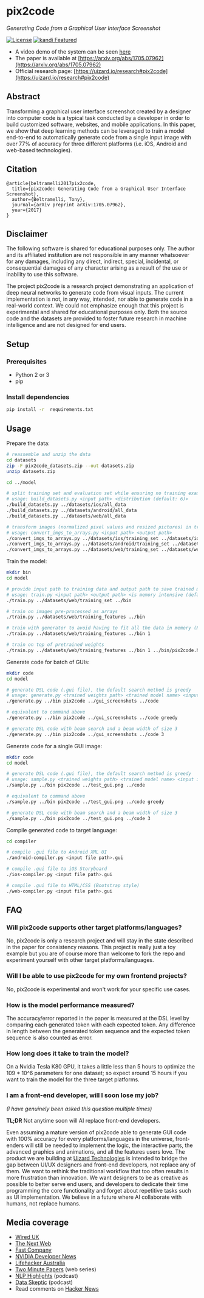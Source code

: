# pix2code
*Generating Code from a Graphical User Interface Screenshot*

[![License](http://img.shields.io/badge/license-APACHE2-blue.svg)](LICENSE.txt)
[![kandi Featured](https://kandi.openweaver.com/badges/featured.svg)](https://kandi.openweaver.com/python/tonybeltramelli/pix2code)

* A video demo of the system can be seen [here](https://youtu.be/pqKeXkhFA3I)
* The paper is available at [https://arxiv.org/abs/1705.07962](https://arxiv.org/abs/1705.07962)
* Official research page: [https://uizard.io/research#pix2code](https://uizard.io/research#pix2code)

## Abstract
Transforming a graphical user interface screenshot created by a designer into computer code is a typical task conducted by a developer in order to build customized software, websites, and mobile applications. In this paper, we show that deep learning methods can be leveraged to train a model end-to-end to automatically generate code from a single input image with over 77% of accuracy for three different platforms (i.e. iOS, Android and web-based technologies).

## Citation

```
@article{beltramelli2017pix2code,
  title={pix2code: Generating Code from a Graphical User Interface Screenshot},
  author={Beltramelli, Tony},
  journal={arXiv preprint arXiv:1705.07962},
  year={2017}
}
```

## Disclaimer

The following software is shared for educational purposes only. The author and its affiliated institution are not responsible in any manner whatsoever for any damages, including any direct, indirect, special, incidental, or consequential damages of any character arising as a result of the use or inability to use this software.

The project pix2code is a research project demonstrating an application of deep neural networks to generate code from visual inputs.
The current implementation is not, in any way, intended, nor able to generate code in a real-world context.
We could not emphasize enough that this project is experimental and shared for educational purposes only.
Both the source code and the datasets are provided to foster future research in machine intelligence and are not designed for end users.

## Setup
### Prerequisites

- Python 2 or 3
- pip

### Install dependencies

```sh
pip install -r  requirements.txt
```

## Usage

Prepare the data:
```sh
# reassemble and unzip the data
cd datasets
zip -F pix2code_datasets.zip --out datasets.zip
unzip datasets.zip

cd ../model

# split training set and evaluation set while ensuring no training example in the evaluation set
# usage: build_datasets.py <input path> <distribution (default: 6)>
./build_datasets.py ../datasets/ios/all_data
./build_datasets.py ../datasets/android/all_data
./build_datasets.py ../datasets/web/all_data

# transform images (normalized pixel values and resized pictures) in training dataset to numpy arrays (smaller files if you need to upload the set to train your model in the cloud)
# usage: convert_imgs_to_arrays.py <input path> <output path>
./convert_imgs_to_arrays.py ../datasets/ios/training_set ../datasets/ios/training_features
./convert_imgs_to_arrays.py ../datasets/android/training_set ../datasets/android/training_features
./convert_imgs_to_arrays.py ../datasets/web/training_set ../datasets/web/training_features
```

Train the model:
```sh
mkdir bin
cd model

# provide input path to training data and output path to save trained model and metadata
# usage: train.py <input path> <output path> <is memory intensive (default: 0)> <pretrained weights (optional)>
./train.py ../datasets/web/training_set ../bin

# train on images pre-processed as arrays
./train.py ../datasets/web/training_features ../bin

# train with generator to avoid having to fit all the data in memory (RECOMMENDED)
./train.py ../datasets/web/training_features ../bin 1

# train on top of pretrained weights
./train.py ../datasets/web/training_features ../bin 1 ../bin/pix2code.h5
```

Generate code for batch of GUIs:
```sh
mkdir code
cd model

# generate DSL code (.gui file), the default search method is greedy
# usage: generate.py <trained weights path> <trained model name> <input image> <output path> <search method (default: greedy)>
./generate.py ../bin pix2code ../gui_screenshots ../code

# equivalent to command above
./generate.py ../bin pix2code ../gui_screenshots ../code greedy

# generate DSL code with beam search and a beam width of size 3
./generate.py ../bin pix2code ../gui_screenshots ../code 3
```

Generate code for a single GUI image:
```sh
mkdir code
cd model

# generate DSL code (.gui file), the default search method is greedy
# usage: sample.py <trained weights path> <trained model name> <input image> <output path> <search method (default: greedy)>
./sample.py ../bin pix2code ../test_gui.png ../code

# equivalent to command above
./sample.py ../bin pix2code ../test_gui.png ../code greedy

# generate DSL code with beam search and a beam width of size 3
./sample.py ../bin pix2code ../test_gui.png ../code 3
```

Compile generated code to target language:
```sh
cd compiler

# compile .gui file to Android XML UI
./android-compiler.py <input file path>.gui

# compile .gui file to iOS Storyboard
./ios-compiler.py <input file path>.gui

# compile .gui file to HTML/CSS (Bootstrap style)
./web-compiler.py <input file path>.gui
```

## FAQ

### Will pix2code supports other target platforms/languages?
No, pix2code is only a research project and will stay in the state described in the paper for consistency reasons.
This project is really just a toy example but you are of course more than welcome to fork the repo and experiment yourself with other target platforms/languages.

### Will I be able to use pix2code for my own frontend projects?
No, pix2code is experimental and won't work for your specific use cases.

### How is the model performance measured?
The accuracy/error reported in the paper is measured at the DSL level by comparing each generated token with each expected token.
Any difference in length between the generated token sequence and the expected token sequence is also counted as error.

### How long does it take to train the model?
On a Nvidia Tesla K80 GPU, it takes a little less than 5 hours to optimize the 109 * 10^6 parameters for one dataset; so expect around 15 hours if you want to train the model for the three target platforms.

### I am a front-end developer, will I soon lose my job?
*(I have genuinely been asked this question multiple times)*

**TL;DR** Not anytime soon will AI replace front-end developers.

Even assuming a mature version of pix2code able to generate GUI code with 100% accuracy for every platforms/languages in the universe, front-enders will still be needed to implement the logic, the interactive parts, the advanced graphics and animations, and all the features users love. The product we are building at [Uizard Technologies](https://uizard.io) is intended to bridge the gap between UI/UX designers and front-end developers, not replace any of them. We want to rethink the traditional workflow that too often results in more frustration than innovation. We want designers to be as creative as possible to better serve end users, and developers to dedicate their time programming the core functionality and forget about repetitive tasks such as UI implementation. We believe in a future where AI collaborate with humans, not replace humans.

## Media coverage

* [Wired UK](http://www.wired.co.uk/article/pix2code-ulzard-technologies)
* [The Next Web](https://thenextweb.com/apps/2017/05/26/ai-raw-design-turn-source-code)
* [Fast Company](https://www.fastcodesign.com/90127911/this-startup-uses-machine-learning-to-turn-ui-designs-into-raw-code)
* [NVIDIA Developer News](https://news.developer.nvidia.com/ai-turns-ui-designs-into-code)
* [Lifehacker Australia](https://www.lifehacker.com.au/2017/05/generating-user-interface-code-from-images-using-machine-learning/)
* [Two Minute Papers](https://www.youtube.com/watch?v=Fevg4aowNyc) (web series)
* [NLP Highlights](https://soundcloud.com/nlp-highlights/17a) (podcast)
* [Data Skeptic](https://dataskeptic.com/blog/episodes/2017/pix2code) (podcast)
* Read comments on [Hacker News](https://news.ycombinator.com/item?id=14416530)

